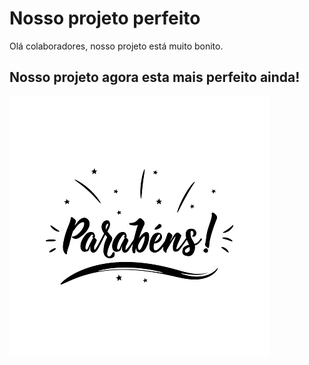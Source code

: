 # Nosso projeto perfeito

Olá colaboradores, nosso projeto está muito bonito.

## Nosso projeto agora esta mais perfeito ainda! 
<img src="img/parabens.jpg">